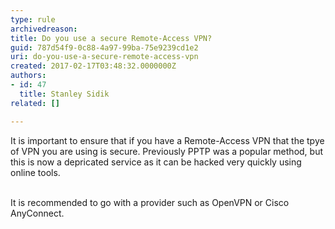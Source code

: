 ```yaml
---
type: rule
archivedreason: 
title: Do you use a secure Remote-Access VPN?
guid: 787d54f9-0c88-4a97-99ba-75e9239cd1e2
uri: do-you-use-a-secure-remote-access-vpn
created: 2017-02-17T03:48:32.0000000Z
authors:
- id: 47
  title: Stanley Sidik
related: []

---
```



It is important to ensure that if you have a Remote-Access VPN that the tpye of VPN you are using is secure. Previously PPTP was a popular method, but this is now a depricated service as it can be hacked very quickly using online tools.<br><div><br></div><div>It is recommended to go with a provider such as OpenVPN or Cisco AnyConnect.<br></div>
<br><excerpt class='endintro'></excerpt><br>



